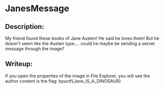 # JanesMessage

## Description:
My friend found these books of Jane Austen! He said he loves them! But he doesn't seem like the Austen type.... could he maybe be sending a secret message through the image?

## Writeup:

If you open the properties of the image in File Explorer, you will see the author content is the flag: byuctf{Jane_IS_A_DINOSAUR}
